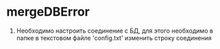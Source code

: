 # mergeDBError
 
1) Необходимо настроить соединение с БД, для этого необходимо в папке в текстовом файле 'config.txt' изменить строку соединения
